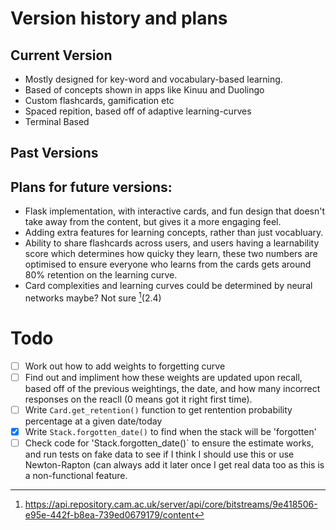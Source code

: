 
# Version history and plans
## Current Version
- Mostly designed for key-word and vocabulary-based learning.
- Based of concepts shown in apps like Kinuu and Duolingo
- Custom flashcards, gamification etc
- Spaced repition, based off of adaptive learning-curves
- Terminal Based


## Past Versions

## Plans for future versions:
- Flask implementation, with interactive cards, and fun design that doesn't take away from the content, but gives it a more engaging feel.
- Adding extra features for learning concepts, rather than just vocabluary.
- Ability to share flashcards across users, and users having a learnability score which determines how quicky they learn, these two numbers are optimised to ensure everyone who learns from the cards gets around 80% retention on the learning curve.
- Card complexities and learning curves could be determined by neural networks maybe? Not sure [^1](2.4)

# Todo
- [ ] Work out how to add weights to forgetting curve
- [ ] Find out and impliment how these weights are updated upon recall, based off of the previous weightings, the date, and how many incorrect responses on the reacll (0 means got it right first time).
- [ ] Write `Card.get_retention()` function to get rentention probability percentage at a given date/today
- [x] Write `Stack.forgotten_date()` to find when the stack will be 'forgotten'
- [ ] Check code for 'Stack.forgotten_date()` to ensure the estimate works, and run tests on fake data to see if I think I should use this or use Newton-Rapton (can always add it later once I get real data too as this is a non-functional feature.

[^1]: https://api.repository.cam.ac.uk/server/api/core/bitstreams/9e418506-e95e-442f-b8ea-739ed0679179/content



